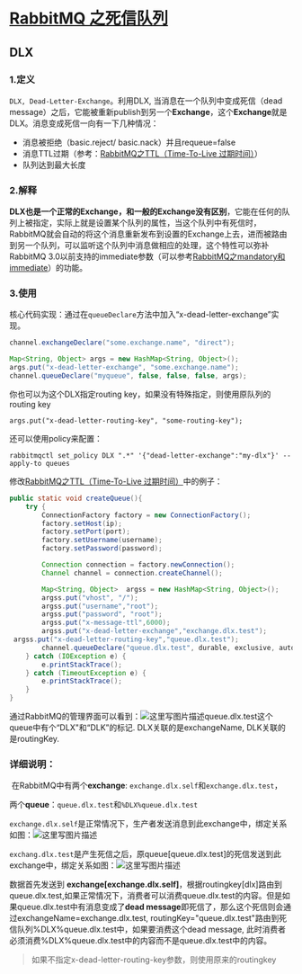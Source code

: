 # [RabbitMQ 之死信队列](https://www.iocoder.cn/RabbitMQ/dead-letter-queue/)

## DLX

### 1.定义

`DLX, Dead-Letter-Exchange`。利用DLX, 当消息在一个队列中变成死信（dead message）之后，它能被重新publish到另一个**Exchange**，这个**Exchange**就是DLX。消息变成死信一向有一下几种情况：

- 消息被拒绝（basic.reject/ basic.nack）并且requeue=false
- 消息TTL过期（参考：[RabbitMQ之TTL（Time-To-Live 过期时间）](http://blog.csdn.net/u013256816/article/details/54916011)）
- 队列达到最大长度

### 2.解释

**DLX也是一个正常的Exchange，和一般的Exchange没有区别**，它能在任何的队列上被指定，实际上就是设置某个队列的属性，当这个队列中有死信时，RabbitMQ就会自动的将这个消息重新发布到设置的Exchange上去，进而被路由到另一个队列，可以监听这个队列中消息做相应的处理，这个特性可以弥补RabbitMQ 3.0以前支持的immediate参数（可以参考[RabbitMQ之mandatory和immediate](http://blog.csdn.net/u013256816/article/details/54914525)）的功能。

### 3.使用

核心代码实现：通过在`queueDeclare`方法中加入“x-dead-letter-exchange”实现。

```java
channel.exchangeDeclare("some.exchange.name", "direct");

Map<String, Object> args = new HashMap<String, Object>();
args.put("x-dead-letter-exchange", "some.exchange.name");
channel.queueDeclare("myqueue", false, false, false, args);
```



你也可以为这个DLX指定routing key，如果没有特殊指定，则使用原队列的routing key

```
args.put("x-dead-letter-routing-key", "some-routing-key");
```



还可以使用policy来配置：

```
rabbitmqctl set_policy DLX ".*" '{"dead-letter-exchange":"my-dlx"}' --apply-to queues
```



修改[RabbitMQ之TTL（Time-To-Live 过期时间）](http://blog.csdn.net/u013256816/article/details/54916011)中的例子：



```java
public static void createQueue(){
    try {
        ConnectionFactory factory = new ConnectionFactory();
        factory.setHost(ip);
        factory.setPort(port);
        factory.setUsername(username);
        factory.setPassword(password);

        Connection connection = factory.newConnection();
        Channel channel = connection.createChannel();

        Map<String, Object>  argss = new HashMap<String, Object>();
        argss.put("vhost", "/");
        argss.put("username","root");
        argss.put("password", "root");
        argss.put("x-message-ttl",6000);
        argss.put("x-dead-letter-exchange","exchange.dlx.test");
 argss.put("x-dead-letter-routing-key","queue.dlx.test");
        channel.queueDeclare("queue.dlx.test", durable, exclusive, autoDelete, argss);
    } catch (IOException e) {
        e.printStackTrace();
    } catch (TimeoutException e) {
        e.printStackTrace();
    }
}
```



通过RabbitMQ的管理界面可以看到：![这里写图片描述](E:\Development\Typora\images\96387d6eccc26f1a4226a70cbe2bdb6e.png)queue.dlx.test这个queue中有个“DLX"和“DLK”的标记. DLX关联的是exchangeName, DLK关联的是routingKey.

### **详细说明**： 

​	在RabbitMQ中有两个**exchange**: `exchange.dlx.self`和`exchange.dlx.test`，

​											两个**queue**：`queue.dlx.test`和`%DLX%queue.dlx.test`     

`exchange.dlx.self`是正常情况下，生产者发送消息到此exchange中，绑定关系如图：![这里写图片描述](E:\Development\Typora\images\01375ad70d4769baee262dc4adb00e6b.png)

`exchang.dlx.test`是产生死信之后，原queue[queue.dlx.test]的死信发送到此exchange中，绑定关系如图：![这里写图片描述](E:\Development\Typora\images\4f00b88b98fb2168ab9d08df91425fd7.png)

数据首先发送到 **exchange[exchange.dlx.self]**，根据routingkey[dlx]路由到queue.dlx.test,如果正常情况下，消费者可以消费queue.dlx.test的内容。但是如果queue.dlx.test中有消息变成了**dead message**即死信了，那么这个死信则会通过exchangeName=exchange.dlx.test, routingKey="queue.dlx.test"路由到死信队列%DLX%queue.dlx.test中，如果要消费这个dead message, 此时消费者必须消费%DLX%queue.dlx.test中的内容而不是queue.dlx.test中的内容。

> 如果不指定x-dead-letter-routing-key参数，则使用原来的routingkey